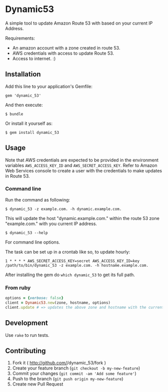 # Dynamic53

A simple tool to update Amazon Route 53 with based on your current IP Address.

Requirements:

* An amazon account with a zone created in route 53.
* AWS credentials with access to update Route 53.
* Access to internet. :)

## Installation

Add this line to your application's Gemfile:

    gem 'dynamic_53'

And then execute:

    $ bundle

Or install it yourself as:

    $ gem install dynamic_53

## Usage

Note that AWS credentials are expected to be provided in the environment variables `AWS_ACCESS_KEY_ID` and
`AWS_SECRET_ACCESS_KEY`. Refer to Amazon Web Services console to create a user with the credentials to make updates
in Route 53.

### Command line

Run the command as following:

    $ dynamic_53 -z example.com. -h dynamic.example.com.

This will update the host "dynamic.example.com." within the route 53 zone "example.com." with you current IP address.

    $ dynamic_53 --help

For command line options.

The task can be set up in a crontab like so, to update hourly:

```
1 * * * * AWS_SECRET_ACCESS_KEY=secret AWS_ACCESS_KEY_ID=key /path/to/bin/dynamic_53 -z example.com. -h hostname.example.com.
```

After installing the gem do `which dynamic_53` to get its full path.

### From ruby

```ruby
options = {verbose: false}
client = Dynamic53.new(zone, hostname, options)
client.update # => updates the above zone and hostname with the current machine's public IP address.
```

## Development

Use `rake` to run tests.

## Contributing

1. Fork it ( http://github.com/<my-github-username>/dynamic_53/fork )
2. Create your feature branch (`git checkout -b my-new-feature`)
3. Commit your changes (`git commit -am 'Add some feature'`)
4. Push to the branch (`git push origin my-new-feature`)
5. Create new Pull Request
